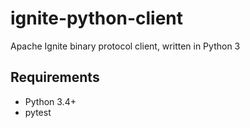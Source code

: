 # ignite-python-client
Apache Ignite binary protocol client, written in Python 3

## Requirements
- Python 3.4+
- pytest

